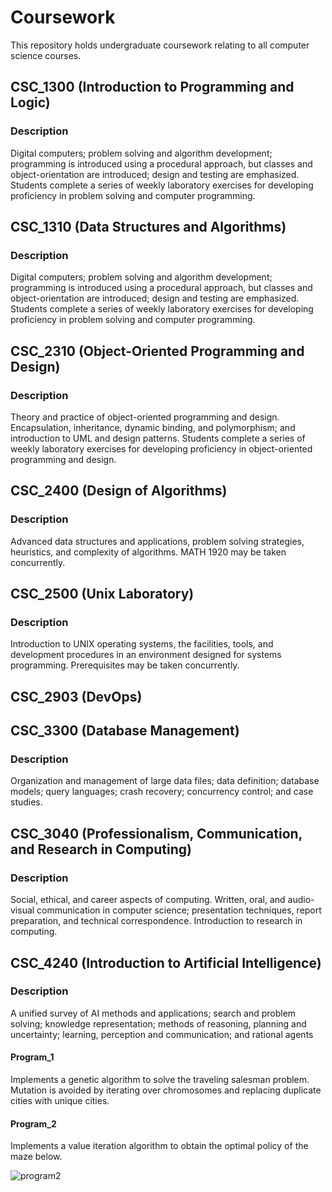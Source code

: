 # Coursework
This repository holds undergraduate coursework relating to all computer science courses.

## CSC_1300 (Introduction to Programming and Logic)
### Description 
Digital computers; problem solving and algorithm development; programming is introduced using a procedural approach, but classes and object-orientation are introduced; design and testing are emphasized.  Students complete a series of weekly laboratory exercises for developing proficiency in problem solving and computer programming.

## CSC_1310 (Data Structures and Algorithms)
### Description 
Digital computers; problem solving and algorithm development; programming is introduced using a procedural approach, but classes and object-orientation are introduced; design and testing are emphasized.  Students complete a series of weekly laboratory exercises for developing proficiency in problem solving and computer programming.

## CSC_2310 (Object-Oriented Programming and Design)
### Description 
Theory and practice of object-oriented programming and design. Encapsulation, inheritance, dynamic binding, and polymorphism; and introduction to UML and design patterns. Students complete a series of weekly laboratory exercises for developing proficiency in object-oriented programming and design.

## CSC_2400 (Design of Algorithms)
### Description 
Advanced data structures and applications, problem solving strategies, heuristics, and complexity of algorithms.  MATH 1920 may be taken concurrently.

## CSC_2500 (Unix Laboratory)
### Description 
Introduction to UNIX operating systems, the facilities, tools, and development procedures in an environment designed for systems programming.  Prerequisites may be taken concurrently.

## CSC_2903 (DevOps)

## CSC_3300 (Database Management)
### Description 
Organization and management of large data files; data definition; database models; query languages; crash recovery; concurrency control; and case studies.

## CSC_3040 (Professionalism, Communication, and Research in Computing)
### Description 
Social, ethical, and career aspects of computing.  Written, oral, and audio-visual communication in computer science; presentation techniques, report preparation, and technical correspondence.  Introduction to research in computing.

## CSC_4240 (Introduction to Artificial Intelligence)
### Description 
A unified survey of AI methods and applications; search and problem solving; knowledge representation; methods of reasoning, planning and uncertainty; learning, perception and communication; and rational agents
#### Program_1
Implements a genetic algorithm to solve the traveling salesman problem. Mutation is avoided by iterating over chromosomes and replacing duplicate cities with unique cities.
#### Program_2
Implements a value iteration algorithm to obtain the optimal policy of the maze below. 

![program2](https://github.com/jacobmaniscalco/Coursework/blob/master/include/Program2_pic.png)


